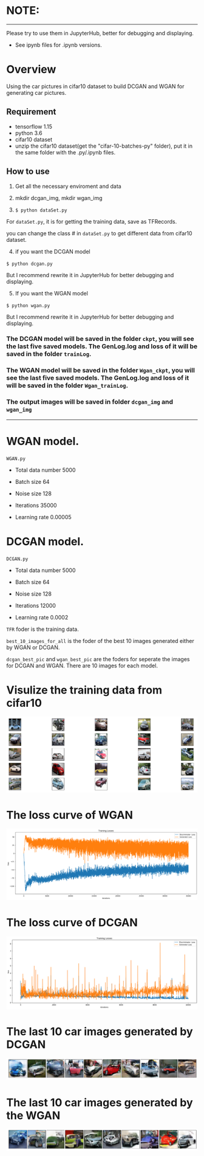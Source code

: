 # NOTE:
---
Please try to use them in JupyterHub, better for debugging and displaying.
* See ipynb files for .ipynb versions.

# Overview

Using the car pictures in cifar10 dataset to build DCGAN and WGAN for generating car pictures.

[//]: # (Image References)

[image1]: ./pictures/carcifardata.png

[image2]: ./pictures/loss_wgan.png

[image3]: ./pictures/loss_dcgan.png

[image4]: ./pictures/dcgan_last.png

[image5]: ./pictures/wgan_last.png

## Requirement

* tensorflow 1.15
* python 3.6 
* cifar10 dataset
* unzip the cifar10 dataset(get the "cifar-10-batches-py" folder), put it in the same folder with the .py/.ipynb files. 

## How to use

1. Get all the necessary enviroment and data
2. mkdir dcgan_img, mkdir wgan_img

3. `$ python dataSet.py`

For `dataSet.py`, it is for getting the training data, save as TFRecords.

you can change the class # in `dataSet.py` to get different data from cifar10 dataset.

4. if you want the DCGAN model

`$ python dcgan.py`

But I recommend rewrite it in JupyterHub for better debugging and displaying.

5. If you want the WGAN model

`$ python wgan.py`

But I recommend rewrite it in JupyterHub for better debugging and displaying.

### The DCGAN model will be saved in the folder `ckpt`, you will see the last five saved models. The GenLog.log and loss of it will be saved in the folder `trainLog`.

### The WGAN model will be saved in the folder `Wgan_ckpt`, you will see the last five saved models. The GenLog.log and loss of it will be saved in the folder `Wgan_trainLog`.

### The output images will be saved in folder `dcgan_img` and `wgan_img`

---
# WGAN model.

`WGAN.py`

* Total data number 	5000

* Batch size	64

* Noise size	128

* Iterations	35000

* Learning rate	0.00005



# DCGAN model.

`DCGAN.py`

* Total data number 	5000

* Batch size	64

* Noise size	128

* Iterations	12000

* Learning rate	0.0002

 `TFR` foder is the training data.

`best_10_images_for_all` is the foder of the best 10 images generated either by WGAN or DCGAN.

`dcgan_best_pic` and `wgan_best_pic` are the foders for seperate the images for DCGAN and WGAN. There are 10 images for each model.

# Visulize the training data from cifar10

![alt text][image1]

# The loss curve of WGAN

![alt text][image2]

# The loss curve of DCGAN 

![alt text][image3]

# The last 10 car images generated by DCGAN

![alt text][image4]

# The last 10 car images generated by the WGAN

![alt text][image5]

